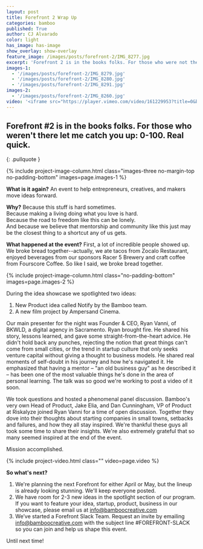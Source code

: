 ```yaml
---
layout: post
title: Forefront 2 Wrap Up
categories: bamboo
published: True
author: CJ Alvarado
color: light
has_image: has-image
show_overlay: show-overlay
feature_image: /images/posts/forefront-2/IMG_8277.jpg
excerpt: 'Forefront 2 is in the books folks. For those who were not there let me catch you up: 0-100. Real quick.'
images-1:
  - '/images/posts/forefront-2/IMG_8279.jpg'
  - '/images/posts/forefront-2/IMG_8280.jpg'
  - '/images/posts/forefront-2/IMG_8291.jpg'
images-2:
  - '/images/posts/forefront-2/IMG_8260.jpg'
video: '<iframe src="https://player.vimeo.com/video/161229953?title=0&byline=0&portrait=0" width="500" height="281" frameborder="0" webkitallowfullscreen mozallowfullscreen allowfullscreen></iframe>'
---
```



## Forefront #2 is in the books folks. For those who weren't there let me catch you up: 0-100. Real quick.
{: .pullquote }

{% include project-image-column.html class="images-three no-margin-top no-padding-bottom" images=page.images-1 %} 

**What is it again?** An event to help entrepreneurs, creatives, and makers move ideas forward.

**Why?** Because this stuff is hard sometimes.   
Because making a living doing what you love is hard.   
Because the road to freedom like this can be lonely.   
And because we believe that mentorship and community like this just may be the closest thing to a shortcut any of us gets.

**What happened at the event?** First, a lot of incredible people showed up. We broke bread together--actually, we ate tacos from Zocalo Restaurant, enjoyed beverages from our sponsors Racer 5 Brewery and craft coffee from Fourscore Coffee. 
So like I said, we broke bread together.

{% include project-image-column.html class="no-padding-bottom" images=page.images-2 %} 

During the idea showcase we spotlighted two ideas:

1. New Product idea called Notify by the Bamboo team.
2. A new film project by Ampersand Cinema.

Our main presenter for the night was Founder & CEO, Ryan Vanni, of BKWLD, a digital agency in Sacramento. Ryan brought fire. He shared his story, lessons learned, and gave some straight-from-the-heart advice. He didn't hold back any punches, rejecting the notion that great things can't come from small cities, or the trend in startup culture that only seeks venture capital without giving a thought to business models. He shared real moments of self-doubt in his journey and how he's navigated it. He emphasized that having a mentor – "an old business guy" as he described it – has been one of the most valuable things he's done in the area of personal learning. The talk was so good we're working to post a video of it soon.

We took questions and hosted a phenomenal panel discussion. Bamboo's very own Head of Product, Jake Elia, and Dan Cunningham, VP of Product at Riskalyze joined Ryan Vanni for a time of open discussion. Together they dove into their thoughts about starting companies in small towns, setbacks and failures, and how they all stay inspired. We're thankful these guys all took some time to share their insights. We're also extremely grateful that so many seemed inspired at the end of the event.

Mission accomplished.

{% include project-video.html class="" video=page.video %}


**So what's next?**

1. We're planning the next Forefront for either April or May, but the lineup is already looking stunning. We'll keep everyone posted.
2. We have room for 2-3 new ideas in the spotlight section of our program. If you want to feature your idea, startup, product, business in our showcase, please email us at [info@bamboocreative.com](mailto:info@bamboocreative.com)
3. We’ve started a Forefront Slack Team. Request an invite by emailing [info@bamboocreative.com](mailto:info@bamboocreative.com?subject=#FOREFRONT-SLACK) with the subject line #FOREFRONT-SLACK so you can join and help us shape this event.

Until next time!